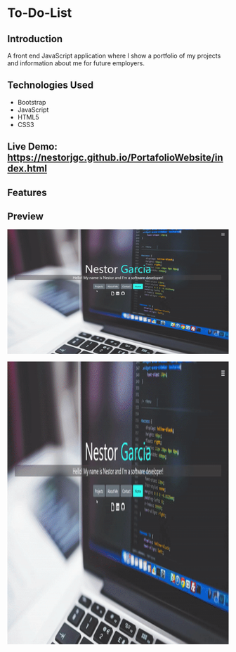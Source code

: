 # To-Do-List

## Introduction


A front end JavaScript application where I show a portfolio of my projects and information about me for future employers.

## Technologies Used
- Bootstrap
- JavaScript
- HTML5
- CSS3

## Live Demo:  https://nestorjgc.github.io/PortafolioWebsite/index.html

## Features

## Preview

![Alt Text](https://github.com/nestorjgc/PortafolioWebsite/blob/main/imgs/Portafolio-gif.gif)

<img style="-webkit-user-select: none;margin: auto;cursor: zoom-in;background-color: hsl(0, 0%, 90%);transition: background-color 300ms;" src="https://github.com/nestorjgc/PortafolioWebsite/blob/main/imgs/Portafolio-gif.gif" width="1102" height="644">
